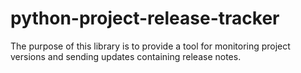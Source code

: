 # python-project-release-tracker
The purpose of this library is to provide a tool for monitoring project versions and sending updates containing release notes.
